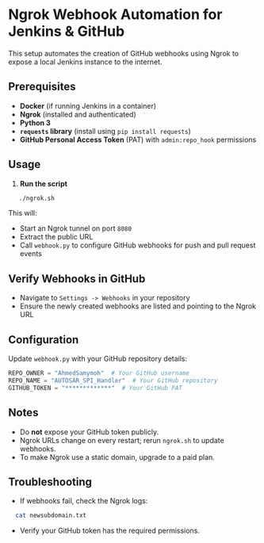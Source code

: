 # Ngrok Webhook Automation for Jenkins & GitHub

This setup automates the creation of GitHub webhooks using Ngrok to expose a local Jenkins instance to the internet.

## Prerequisites
- **Docker** (if running Jenkins in a container)
- **Ngrok** (installed and authenticated)
- **Python 3**
- **`requests` library** (install using `pip install requests`)
- **GitHub Personal Access Token** (PAT) with `admin:repo_hook` permissions

## Usage

1. **Run the script**
```sh
   ./ngrok.sh
```

This will:
- Start an Ngrok tunnel on port `8080`
- Extract the public URL
- Call `webhook.py` to configure GitHub webhooks for push and pull request events

## Verify Webhooks in GitHub
- Navigate to `Settings -> Webhooks` in your repository
- Ensure the newly created webhooks are listed and pointing to the Ngrok URL

## Configuration
Update `webhook.py` with your GitHub repository details:

```python
REPO_OWNER = "AhmedSamymoh"  # Your GitHub username
REPO_NAME = "AUTOSAR_SPI_Handler"  # Your GitHub repository
GITHUB_TOKEN = "*************"  # Your GitHub PAT
```

## Notes
- Do **not** expose your GitHub token publicly.
- Ngrok URLs change on every restart; rerun `ngrok.sh` to update webhooks.
- To make Ngrok use a static domain, upgrade to a paid plan.

## Troubleshooting
- If webhooks fail, check the Ngrok logs:

```sh
  cat newsubdomain.txt
```

- Verify your GitHub token has the required permissions.



